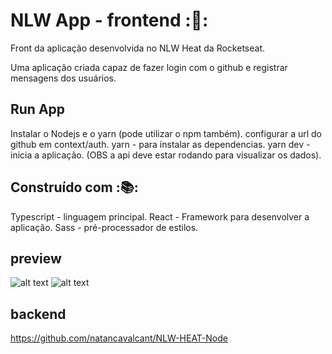 # NLW App - frontend ::rocket::

  Front da aplicação desenvolvida no NLW Heat da Rocketseat.
  
  Uma aplicação criada capaz de fazer login com o github e registrar mensagens dos usuários. 

## Run App

  Instalar o Nodejs e o yarn (pode utilizar o npm também).
  configurar a url do github em context/auth.
  yarn - para instalar as dependencias.
  yarn dev - inicia a aplicação. (OBS a api deve estar rodando para visualizar os dados).

## Construído com ::books::

  Typescript - linguagem principal.
  React - Framework para desenvolver a aplicação.
  Sass - pré-processador de estilos.

## preview

![alt text](https://github.com/natancavalcant/NLW_HEAT-Frontend/blob/master/assets/images/NLW_HEAT_1.png?raw=true)
![alt text](https://github.com/natancavalcant/NLW_HEAT-Frontend/blob/master/assets/images/NLW_HEAT_2.png?raw=true)

## backend

  https://github.com/natancavalcant/NLW-HEAT-Node

